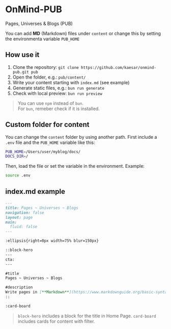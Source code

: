 # OnMind-PUB

Pages, Universes &amp; Blogs (PUB)

You can add **MD** (Markdown) files under `content` or change this by setting the environmenta variable `PUB_HOME`

## How use it

1. Clone the repository: `git clone https://github.com/kaesar/onmind-pub.git pub`
2. Open the folder, e.g.: `pub/content/`
3. Write your content starting with `index.md` (see example)
4. Generate static files, e.g.: `bun run generate`
5. Check with local preview: `bun run preview`

> You can use `npm` instead of `bun`.  
> For `bun`, remeber check if it is installed.  

## Custom folder for content

You can change the `content` folder by using another path. First include a `.env` file and the `PUB_HOME` variable like this:

```bash
PUB_HOME=/Users/user/myblog/docs/
DOCS_DIR=/
```

Then, load the file or set the variable in the environment. Example:

```bash
source .env
```

## index.md example

```markdown
---
title: Pages ~ Universes ~ Blogs
navigation: false
layout: page
main:
  fluid: false
---

:ellipsis{right=0px width=75% blur=150px}

::block-hero
---
cta:
---

#title
Pages ~ Universes ~ Blogs

#description
Write pages in [**Markdown**](https://www.markdownguide.org/basic-syntax/), use [**Vue**](https://vuejs.org) components and enjoy your content with **OnMind-PUB**.
::

:card-board
```

> `block-hero` includes a block for the title in Home Page. `card-board` includes cards for content with filter.
